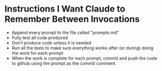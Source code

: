 # Instructions I Want Claude to Remember Between Invocations

* Append every prompt to the file called "prompts.md"
* Fully test all code produced
* Don't produce code unless it is needed
* Run all the tests to make sure everything works after (or during) doing the work for each prompt
* When the work is complete for each prompt, commit and push the code to github using the prompt as the commit comment.

